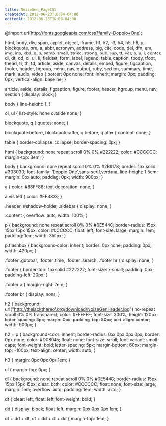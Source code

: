 ```yaml
---
title: NoiseGen_PageCSS
createdAt: 2012-06-23T16:04-04:00
editedAt: 2012-06-23T16:09-04:00
---
```


@import url(http://fonts.googleapis.com/css?family=Doppio+One);

html, body, div, span, applet, object, iframe, h1, h2, h3, h4, h5, h6, p, blockquote, pre, a, abbr, acronym, address, big, cite, code, del, dfn, em, img, ins, kbd, q, s, samp, small, strike, strong, sub, sup, tt, var, b, u, i, center, dl, dt, dd, ol, ul, li, fieldset, form, label, legend, table, caption, tbody, tfoot, thead, tr, th, td, article, aside, canvas, details, embed, figure, figcaption, footer, header, hgroup, menu, nav, output, ruby, section, summary, time, mark, audio, video {
     border: 0px none;
     font: inherit;
     margin: 0px;
     padding: 0px;
     vertical-align: baseline;
}

article, aside, details, figcaption, figure, footer, header, hgroup, menu, nav, section {
     display: block;
}

body {
     line-height: 1;
}

ol, ul {
     list-style: none outside none;
}

blockquote, q {
     quotes: none;
}

blockquote:before, blockquote:after, q:before, q:after {
     content: none;
}

table {
     border-collapse: collapse;
     border-spacing: 0px;
}

html {
     background: none repeat scroll 0% 0% #222222;
     color: #CCCCCC;
     margin-top: 3em;
}

body {
     background: none repeat scroll 0% 0% #2B8178;
     border: 1px solid #303030;
     font-family: 'Doppio One',sans-serif,verdana;
     line-height: 1.5em;
     margin: 0px auto;
     padding: 0px;
     width: 900px;
}

a {
     color: #88FF88;
     text-decoration: none;
}

a:visited {
     color: #FF3333;
}

.header, #shadow-holder, .sidebar {
     display: none;
}

.content {
     overflow: auto;
     width: 100%;
}

p {
     background: none repeat scroll 0% 0% #0E544C;
     border-radius: 15px 15px 15px 15px;
     color: #CCCCCC;
     float: left;
     font-size: large;
     margin: 1em;
     padding: 1em;
     width: 350px;
}

p.flashbox {
     background-color: inherit;
     border: 0px none;
     padding: 0px;
     width: 420px;
}

.footer .gotobar, .footer .time, .footer .search, .footer hr {
     display: none;
}

.footer {
     border-top: 1px solid #222222;
     font-size: x-small;
     padding: 0px;
     padding-left: 20px;
}

.footer a {
     margin-right: 2em;
}

.footer br {
  display: none;
}

h2 {
     background: url("http://thelackthereof.org/download/NoiseGenHeader.jpg") no-repeat scroll 0% 0% transparent;
     color: #FFFFFF;
     font-size: 300%;
     height: 120px;
     letter-spacing: 8px;
     margin: 0px;
     padding-top: 80px;
     text-align: center;
     width: 900px;
}

h2 + p {
     background-color: inherit;
     border-radius: 0px 0px 0px 0px;
     border: 0px none;
     color: #D08045;
     float: none;
     font-size: small;
     font-variant: small-caps;
     font-weight: bold;
     letter-spacing: 5px;
     margin-bottom: 60px;
     margin-top: -100px;
     text-align: center;
     width: auto;
}

h3 {
     margin: 0px 0px 0px 1em;
}

ul {
     margin-top: 0px;
}

dl {
     background: none repeat scroll 0% 0% #0E544C;
     border-radius: 15px 15px 15px 15px;
     clear: both;
     color: #CCCCCC;
     float: none;
     font-size: large;
     margin: 1em;
     overflow: auto;
     padding: 1em;
     width: auto;
}

dt {
     clear: left;
     float: left;
     font-weight: bold;
}

dd {
     display: block;
     float: left;
     margin: 0px 0px 0px 1em;
}

dt + dd + dt, dt + dd + dt + dd {
     margin-top: 1em;
}

